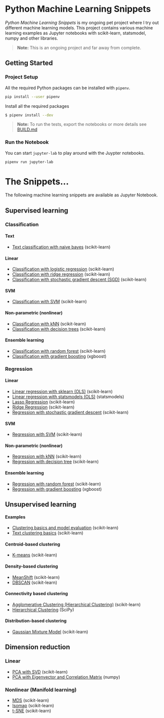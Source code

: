 # Python Machine Learning Snippets

_Python Machine Learning Snippets_ is my ongoing pet project where I try out different machine learning models. This project contains various machine learning examples as Jupyter notebooks with scikit-learn, statsmodel, numpy and other libraries.

> **Note:** This is an ongoing project and far away from complete.

## Getting Started

### Project Setup

All the required Python packages can be installed with `pipenv`.

```bash
pip install --user pipenv
```

Install all the required packages

```bash
$ pipenv install --dev
```

> **Note:** To run the tests, export the notebooks or more details see [BUILD.md](BUILD.md)

### Run the Notebook

You can start `jupyter-lab` to play around with the Juypter notebooks.

```bash
pipenv run jupyter-lab
```

# The Snippets...

The following machine learning snippets are available as Jupyter Notebook.

## Supervised learning

### Classification

#### Text

- [Text classification with naive bayes](notebooks/supervised/text_classification/text_classification.ipynb) (scikit-learn)

#### Linear

- [Classification with logistic regression](notebooks/supervised/classification/linear/classification_logistic_regression.ipynb) (scikit-learn)
- [Classification with ridge regression](notebooks/supervised/classification/linear/classification_ridge.ipynb) (scikit-learn)
- [Classification with stochastic gradient descent (SGD)](notebooks/supervised/classification/linear/classification_sdg.ipynb) (scikit-learn)

#### SVM

- [Classification with SVM](notebooks/supervised/classification/svm/classification_svm.ipynb) (scikit-learn)

#### Non-parametric (nonlinear)

- [Classification with kNN](notebooks/supervised/classification/nonlinear/classification_kNN.ipynb) (scikit-learn)
- [Classification with decision trees](notebooks/supervised/classification/nonlinear/classification_decision_trees.ipynb) (scikit-learn)

#### Ensemble learning

- [Classification with random forest](notebooks/supervised/classification/ensemble/classification_random_forest.ipynb) (scikit-learn)
- [Classification with gradient boosting](notebooks/supervised/classification/ensemble/classification_xgboost.ipynb) (xgboost)

### Regression

#### Linear

- [Linear regression with sklearn (OLS)](notebooks/supervised/regression/linear/multiple_linear_regression_sklearn.ipynb) (scikit-learn)
- [Linear regression with statsmodels (OLS)](notebooks/supervised/regression/linear/multiple_linear_regression_statsmodels.ipynb) (statsmodels)
- [Lasso Regression](notebooks/supervised/regression/linear/regression_lasso.ipynb) (scikit-learn)
- [Ridge Regression](notebooks/supervised/regression/linear/regression_ridge.ipynb) (scikit-learn)
- [Regression with stochastic gradient descent](notebooks/supervised/regression/linear/regression_sgd.ipynb) (scikit-learn)

#### SVM

- [Regression with SVM](notebooks/supervised/regression/svm/regression_svm.ipynb) (scikit-learn)

#### Non-parametric (nonlinear)

- [Regression with kNN](notebooks/supervised/regression/nonlinear/regression_kNN.ipynb) (scikit-learn)
- [Regression with decision tree](notebooks/supervised/regression/nonlinear/regression_tree.ipynb) (scikit-learn)

#### Ensemble learning

- [Regression with random forest](notebooks/supervised/regression/ensemble/regression_random_forest.ipynb) (scikit-learn)
- [Regression with gradient boosting](notebooks/supervised/regression/ensemble/regression_xgboost.ipynb) (xgboost)

## Unsupervised learning

#### Examples

- [Clustering basics and model evaluation](notebooks/unsupervised/clustering/clustering_basics_model_evaluation.ipynb) (scikit-learn)
- [Text clustering basics](notebooks/unsupervised/clustering/clustering_text.ipynb) (scikit-learn)

#### Centroid-based clustering

- [K-means](notebooks/unsupervised/clustering/kmeans/clustering_kmeans.ipynb) (scikit-learn)

#### Density-based clustering

- [MeanShift](notebooks/unsupervised/clustering/meanshift/clustering_meanshift.ipynb) (scikit-learn)
- [DBSCAN](notebooks/unsupervised/clustering/dbscan/clustering_dbscan.ipynb) (scikit-learn)

#### Connectivity based clustering

- [Agglomerative Clustering (Hierarchical Clustering)](notebooks/unsupervised/clustering/agglomerative/clustering_agglomerative.ipynb) (scikit-learn)
- [Hierarchical Clustering](notebooks/unsupervised/clustering/hclust/clustering_hclust.ipynb) (SciPy)

#### Distribution-based clustering

- [Gaussian Mixture Model](notebooks/unsupervised/clustering/gaussian_mixture/clustering_gaussian_mixture.ipynb) (scikit-learn)

## Dimension reduction

### Linear

- [PCA with SVD](notebooks/unsupervised/dimensionality_reduction/pca/dimensionality_reduction_pca.ipynb) (scikit-learn)
- [PCA with Eigenvector and Correlation Matrix](notebooks/unsupervised/dimensionality_reduction/eigen/dimensionality_reduction_eigen.ipynb) (numpy)

### Nonlinear (Manifold learning)

- [MDS](notebooks/unsupervised/dimensionality_reduction/mds/dimensionality_reduction_mds.ipynb) (scikit-learn)
- [Isomap](notebooks/unsupervised/dimensionality_reduction/isomap/dimensionality_reduction_isomap.ipynb) (scikit-learn)
- [t-SNE](notebooks/unsupervised/dimensionality_reduction/tsne/dimensionality_reduction_tsne.ipynb) (scikit-learn)
